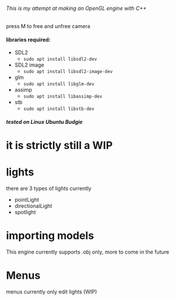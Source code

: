 ###### This is my attempt at making an OpenGL engine with C++

press M to free and unfree camera

#### libraries required:
- SDL2
  - `sudo apt install libsdl2-dev`
- SDL2 image
  - `sudo apt install libsdl2-image-dev`
- glm
  - `sudo apt install libglm-dev`
- assimp
  - `sudo apt install libassimp-dev`
- stb
  - `sudo apt install libstb-dev`

##### tested on Linux Ubuntu Budgie

it is strictly still a WIP
=

lights
=

there are 3 types of lights currently
- pointLight
- directionalLight
- spotlight

importing models
=
This engine currently supports .obj only, more to come in the future 

Menus
=
menus currently only edit lights (WIP)